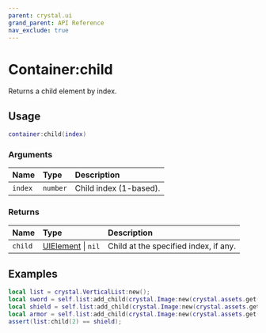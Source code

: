 ```yaml
---
parent: crystal.ui
grand_parent: API Reference
nav_exclude: true
---
```


# Container:child

Returns a child element by index.

## Usage

```lua
container:child(index)
```

### Arguments

| Name    | Type     | Description            |
| :------ | :------- | :--------------------- |
| `index` | `number` | Child index (1-based). |

### Returns

| Name    | Type                             | Description                           |
| :------ | :------------------------------- | :------------------------------------ |
| `child` | [UIElement](ui_element) \| `nil` | Child at the specified index, if any. |

## Examples

```lua
local list = crystal.VerticalList:new();
local sword = self.list:add_child(crystal.Image:new(crystal.assets.get("assets/sword.png")));
local shield = self.list:add_child(crystal.Image:new(crystal.assets.get("assets/shield.png")));
local armor = self.list:add_child(crystal.Image:new(crystal.assets.get("assets/armor.png")));
assert(list:child(2) == shield);
```
